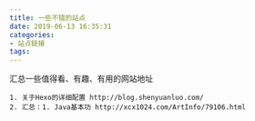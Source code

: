 ```yaml
---
title: 一些不错的站点
date: 2019-06-13 16:35:31
categories:
- 站点链接
tags:
---
```

汇总一些值得看、有趣、有用的网站地址

``` test
1. 关于Hexo的详细配置 http://blog.shenyuanluo.com/ 
2. 汇总：1. Java基本功 http://xcx1024.com/ArtInfo/79106.html

```